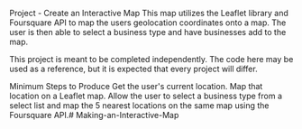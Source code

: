 Project - Create an Interactive Map
This map utilizes the Leaflet library and Foursquare API to map the users geolocation coordinates onto a map. The user is then able to select a business type and have businesses add to the map.

This project is meant to be completed independently. The code here may be used as a reference, but it is expected that every project will differ.

Minimum Steps to Produce
Get the user's current location.
Map that location on a Leaflet map.
Allow the user to select a business type from a select list and map the 5 nearest locations on the same map using the Foursquare API.# Making-an-Interactive-Map
